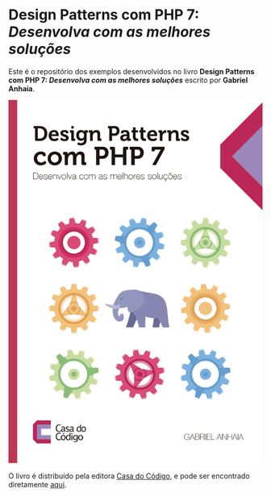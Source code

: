 # Design Patterns com PHP 7: *Desenvolva com as melhores soluções*

Este é o repositório dos exemplos desenvolvidos no livro **Design Patterns com PHP 7: *Desenvolva com as melhores soluções*** escrito por **Gabriel Anhaia**.

![Capa do Livro](cover.jpg)

O livro é distribuído pela editora [Casa do Código](www.casadocodigo.com.br), e pode ser encontrado diretamente [aqui](https://www.casadocodigo.com.br/products/livro-design-paterns-php).
